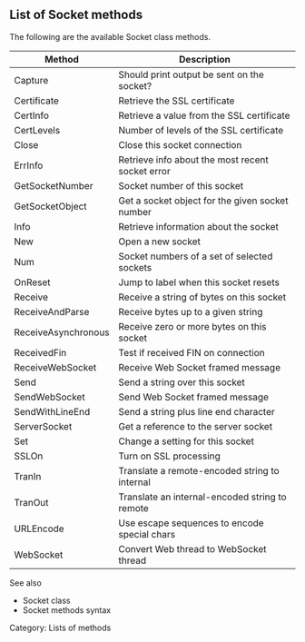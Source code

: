 ## List of Socket methods

The following are the available Socket class methods.

| Method | Description |
|---|---|
| Capture | Should print output be sent on the socket? |
| Certificate | Retrieve the SSL certificate |
| CertInfo | Retrieve a value from the SSL certificate |
| CertLevels | Number of levels of the SSL certificate |
| Close | Close this socket connection |
| ErrInfo | Retrieve info about the most recent socket error |
| GetSocketNumber | Socket number of this socket |
| GetSocketObject | Get a socket object for the given socket number |
| Info | Retrieve information about the socket |
| New | Open a new socket |
| Num | Socket numbers of a set of selected sockets |
| OnReset | Jump to label when this socket resets |
| Receive | Receive a string of bytes on this socket |
| ReceiveAndParse | Receive bytes up to a given string |
| ReceiveAsynchronous | Receive zero or more bytes on this socket |
| ReceivedFin | Test if received FIN on connection |
| ReceiveWebSocket | Receive Web Socket framed message |
| Send | Send a string over this socket |
| SendWebSocket | Send Web Socket framed message |
| SendWithLineEnd | Send a string plus line end character |
| ServerSocket | Get a reference to the server socket |
| Set | Change a setting for this socket |
| SSLOn | Turn on SSL processing |
| TranIn | Translate a remote-encoded string to internal |
| TranOut | Translate an internal-encoded string to remote |
| URLEncode | Use escape sequences to encode special chars |
| WebSocket | Convert Web thread to WebSocket thread |

See also

* Socket class
* Socket methods syntax

Category: Lists of methods